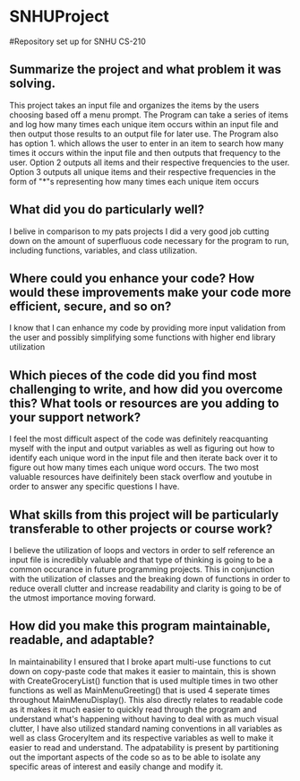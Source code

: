 # SNHUProject
#Repository set up for SNHU CS-210 
## Summarize the project and what problem it was solving.
This project takes an input file and organizes the items by the users choosing based off a menu prompt. The Program can take a series of items and log how many times each unique item occurs within an input file and then output those results to an output file for later use. The Program also has option 1. which allows the user to enter in an item to search how many times it occurs within the input file and then outputs that frequency to the user. Option 2 outputs all items and their respective frequencies to the user. Option 3 outputs all unique items and their respective frequencies in the form of "*"s representing how many times each unique item occurs
## What did you do particularly well?
I belive in comparison to my pats projects I did a very good job cutting down on the amount of superfluous code necessary for the program to run, including functions, variables, and class utilization.
## Where could you enhance your code? How would these improvements make your code more efficient, secure, and so on?
I know that I can enhance my code by providing more input validation from the user and possibly simplifying some functions with higher end library utilization
## Which pieces of the code did you find most challenging to write, and how did you overcome this? What tools or resources are you adding to your support network?
I feel the most difficult aspect of the code was definitely reacquanting myself with the input and output variables as well as figuring out how to identify each unique word in the input file and then iterate back over it to figure out how many times each unique word occurs.
The two most valuable resources have deifinitely been stack overflow and youtube in order to answer any specific questions I have. 
## What skills from this project will be particularly transferable to other projects or course work?
I believe the utilization of loops and vectors in order to self reference an input file is incredibly valuable and that type of thinking is going to be a common occurance in future programming projects. This in conjunction with the utilization of classes and the breaking down of functions in order to reduce overall clutter and increase readability and clarity is going to be of the utmost importance moving forward. 
## How did you make this program maintainable, readable, and adaptable?
In maintainability I ensured that I broke apart multi-use functions to cut down on copy-paste code that makes it easier to maintain, this is shown with CreateGroceryList() function that is used multiple times in two other functions as well as MainMenuGreeting() that is used 4 seperate times throughout MainMenuDisplay().
This also directly relates to readable code as it makes it much easier to quickly read through the program and understand what's happening without having to deal with as much visual clutter, I have also utilized standard naming conventions in all variables as well as class GroceryItem and its respective variables as well to make it easier to read and understand. The adpatability is present by partitioning out the important aspects of the code so as to be able to isolate any specific areas of interest and easily change and modify it.
